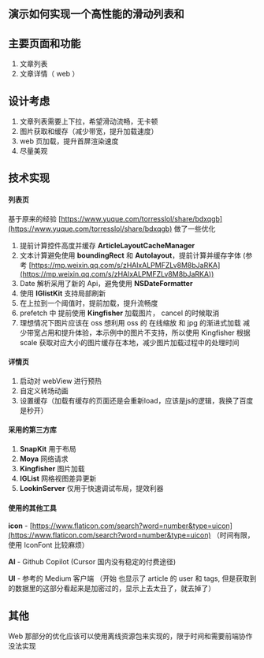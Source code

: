 ## 演示如何实现一个高性能的滑动列表和

## 主要页面和功能
1. 文章列表
2. 文章详情（ web ）

## 设计考虑
1. 文章列表需要上下拉，希望滑动流畅，无卡顿
2. 图片获取和缓存（减少带宽，提升加载速度）
3. web 页加载，提升首屏渲染速度
4. 尽量美观

## 技术实现
#### 列表页
基于原来的经验 [https://www.yuque.com/torresslol/share/bdxqgb](https://www.yuque.com/torresslol/share/bdxqgb) 做了一些优化

1. 提前计算控件高度并缓存 **ArticleLayoutCacheManager**
2. 文本计算避免使用 **boundingRect** 和 **Autolayout**，提前计算并缓存字体 (参考 [https://mp.weixin.qq.com/s/zHAlxALPMFZLv8M8bJaRKA](https://mp.weixin.qq.com/s/zHAlxALPMFZLv8M8bJaRKA))
3. Date 解析采用了新的 Api，避免使用 **NSDateFormatter**
4. 使用 **IGlistKit** 支持局部刷新
5. 在上拉到一个阈值时，提前加载，提升流畅度
6. prefetch 中 提前使用 **Kingfisher** 加载图片， cancel 的时候取消
7. 理想情况下图片应该在 oss 想利用 oss 的 在线缩放 和 jpg 的渐进式加载 减少带宽占用和提升体验，本示例中的图片不支持，所以使用 Kingfisher 根据 scale 获取对应大小的图片缓存在本地，减少图片加载过程中的处理时间

#### 详情页
1. 启动对 webView 进行预热
2. 自定义转场动画
3. 设置缓存（加载有缓存的页面还是会重新load，应该是js的逻辑，我换了百度是秒开）

#### 采用的第三方库
1. **SnapKit** 用于布局
2. **Moya** 网络请求
3. **Kingfisher** 图片加载
4. **IGList** 网格视图差异更新
5. **LookinServer** 仅用于快速调试布局，提效利器


#### 使用的其他工具
**icon** - [https://www.flaticon.com/search?word=number&type=uicon](https://www.flaticon.com/search?word=number&type=uicon) （时间有限，使用 IconFont 比较麻烦）

**AI** - Github Copilot (Cursor 国内没有稳定的付费途径)

**UI** - 参考的 Medium 客户端 （开始 也显示了 article 的 user 和 tags,  但是获取到的数据里的这部分看起来是加密过的，显示上去太丑了，就去掉了）

## 其他
Web 那部分的优化应该可以使用离线资源包来实现的，限于时间和需要前端协作没法实现




